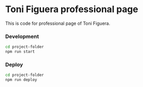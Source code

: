 # Toni Figuera professional page
This is code for professional page of Toni Figuera.

### Development
```sh
cd project-folder
npm run start
```

### Deploy
```sh
cd project-folder
npm run deploy
```
